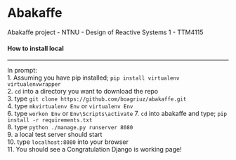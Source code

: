 # Abakaffe
Abakaffe project - NTNU - Design of Reactive Systems 1 - TTM4115
<br/>


#### How to install local
***
In prompt: <br/>
    1. Assuming you have pip installed; ```pip install virtualenv virtualenvwrapper``` <br/>
    2. ```cd``` into a directory you want to download the repo <br/>
    3. type ```git clone https://github.com/boagriuz/abakaffe.git``` <br/>
    4. type ```mkvirtualenv Env``` or ```virtualenv Env``` <br/>
    6. type ```workon Env``` or ```Env\Scripts\activate```
    7. ```cd``` into abakaffe and type; ```pip install -r requirements.txt``` <br/>
    8. type ```python ./manage.py runserver 8080``` <br/>
    9. a local test server should start <br/>
    10. type ```localhost:8080``` into your browser <br/>
    11. You should see a Congratulation Django is working page! <br/>
    
  
    
    
    
